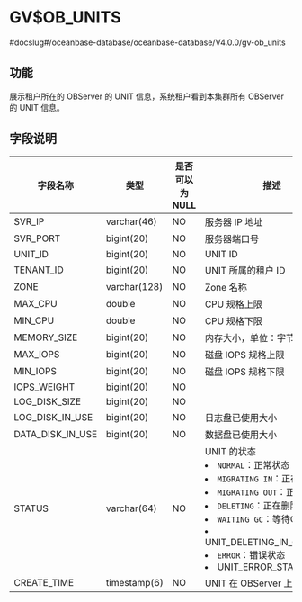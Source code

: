 GV$OB_UNITS 
================================
#docslug#/oceanbase-database/oceanbase-database/V4.0.0/gv-ob_units


功能 
-------------------

展示租户所在的 OBServer 的 UNIT 信息，系统租户看到本集群所有 OBServer 的 UNIT 信息。

字段说明 
---------------------



|       字段名称       |      类型      | 是否可以为 NULL |                                                                                                                                                                                                                                                  描述                                                                                                                                                                                                                                                   |
|------------------|--------------|------------|-------------------------------------------------------------------------------------------------------------------------------------------------------------------------------------------------------------------------------------------------------------------------------------------------------------------------------------------------------------------------------------------------------------------------------------------------------------------------------------------------------|
| SVR_IP           | varchar(46)  | NO         | 服务器 IP 地址                                                                                                                                                                                                                                                                                                                                                                                                                                                                                             |
| SVR_PORT         | bigint(20)   | NO         | 服务器端口号                                                                                                                                                                                                                                                                                                                                                                                                                                                                                                |
| UNIT_ID          | bigint(20)   | NO         | UNIT ID                                                                                                                                                                                                                                                                                                                                                                                                                                                                                               |
| TENANT_ID        | bigint(20)   | NO         | UNIT 所属的租户 ID                                                                                                                                                                                                                                                                                                                                                                                                                                                                                         |
| ZONE             | varchar(128) | NO         | Zone 名称                                                                                                                                                                                                                                                                                                                                                                                                                                                                                               |
| MAX_CPU          | double       | NO         | CPU 规格上限                                                                                                                                                                                                                                                                                                                                                                                                                                                                                              |
| MIN_CPU          | double       | NO         | CPU 规格下限                                                                                                                                                                                                                                                                                                                                                                                                                                                                                              |
| MEMORY_SIZE       | bigint(20)   | NO         | 内存大小，单位：字节                                                                                                                                                                                                                                                                                                                                                                                                                                                                                          |
| MAX_IOPS         | bigint(20)   | NO         | 磁盘 IOPS 规格上限                                                                                                                                                                                                                                                                                                                                                                                                                                                                                          |
| MIN_IOPS         | bigint(20)   | NO         | 磁盘 IOPS 规格下限                                                                                                                                                                                                                                                                                                                                                                                                                                                                                          |
| IOPS_WEIGHT    | bigint(20)   | NO         |  |
| LOG_DISK_SIZE  | bigint(20)   | NO         |   |
| LOG_DISK_IN_USE | bigint(20)   | NO         | 日志盘已使用大小                                                                                                                                                                                                                                                                                                                                                                                                                                                                                              |
| DATA_DISK_IN_USE | bigint(20)   | NO         | 数据盘已使用大小                                                                                                                                                                                                                                                                                                                                                                                                                                                                                              |
| STATUS           | varchar(64)  | NO         | UNIT 的状态 <li> `NORMAL`：正常状态   <li> `MIGRATING IN`：正在迁入   <li> `MIGRATING OUT`：正在迁出   <li> `DELETING`：正在删除中   <li> `WAITING GC`：等待GC数据   <li> UNIT_DELETING_IN_OBSERVER   <li> `ERROR`：错误状态   <li> UNIT_ERROR_STAT    |
| CREATE_TIME      | timestamp(6) | NO         | UNIT 在 OBServer 上的创建时间                                                                                                                                                                                                                                                                                                                                                                                                                                                                                |


